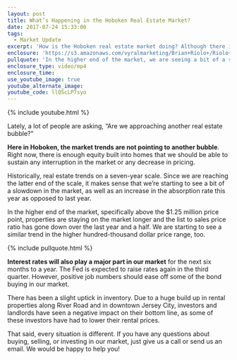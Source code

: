 ```yaml
---
layout: post
title: What’s Happening in the Hoboken Real Estate Market?
date: 2017-07-24 15:33:00
tags:
  - Market Update
excerpt: 'How is the Hoboken real estate market doing? Although there is concern about another real estate bubble, it doesn’t look like there’s anything to worry about.'
enclosure: 'https://s3.amazonaws.com/vyralmarketing/Brian+Riolo+/Riolo+July+1+What%E2%80%99s+Happening+in+the+Hoboken+Real+Estate+Market.mp4'
pullquote: 'In the higher end of the market, we are seeing a bit of a slowdown.'
enclosure_type: video/mp4
enclosure_time:
use_youtube_image: true
youtube_alternate_image:
youtube_code: llQScLP7syo
---
```



{% include youtube.html %}

Lately, a lot of people are asking, “Are we approaching another real estate bubble?”

**Here in Hoboken, the market trends are not pointing to another bubble**. Right now, there is enough equity built into homes that we should be able to sustain any interruption in the market or any decrease in pricing.

Historically, real estate trends on a seven-year scale. Since we are reaching the latter end of the scale, it makes sense that we’re starting to see a bit of a slowdown in the market, as well as an increase in the absorption rate this year as opposed to last year.

In the higher end of the market, specifically above the $1.25 million price point, properties are staying on the market longer and the list to sales price ratio has gone down over the last year and a half. We are starting to see a similar trend in the higher hundred-thousand dollar price range, too.

{% include pullquote.html %}

**Interest rates will also play a major part in our market** for the next six months to a year. The Fed is expected to raise rates again in the third quarter. However, positive job numbers should ease off some of the bond buying in our market.

There has been a slight uptick in inventory. Due to a huge build up in rental properties along River Road and in downtown Jersey City, investors and landlords have seen a negative impact on their bottom line, as some of these investors have had to lower their rental prices.

That said, every situation is different. If you have any questions about buying, selling, or investing in our market, just give us a call or send us an email. We would be happy to help you!